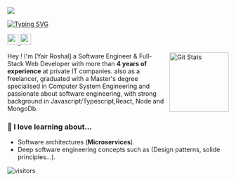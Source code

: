 
![](https://github.com/halfrost/halfrost/blob/master/icons/header_.png)

[![Typing SVG](https://readme-typing-svg.herokuapp.com?font=Fira+Code&pause=1000&width=435&lines=Hello+there+!;How+are+you+%3F;Nice+to+meet+you+!+;My+Name+Yair+Roshal+and+I+Full+Stack+Developer;I+like+React+%2B+Node;Have+a+good+day+++(%E2%97%95%E2%80%BF%E2%97%95);%D7%9C%D6%B9%D7%94%D7%99%D7%AA%D7%A8%D7%95%D7%AA.%D7%91%D7%99%D7%99.%D7%91%D7%99%D7%99)](https://git.io/typing-svg)

<p>
  <a target="_blank" href="https://www.linkedin.com/in/yair-roshal/">
    <img src="https://img.shields.io/badge/linkedin-%230077B5.svg?&style=for-the-badge&logo=linkedin&logoColor=white" height=25>
  </a>
  <a target="_blank" href="mailto:yair7705778@gmail.com">
    <img src="https://img.shields.io/badge/gmail-BB001B.svg?&style=for-the-badge&logo=gmail&logoColor=white" height=25>
  </a>
</p>

<a href="https://github.com/yair-roshal">
  <img alt="Git Stats" src="https://github-readme-stats.vercel.app/api?username=yair-roshal&show_icons=true&hide_border=true" align="right" height="135" />
</a>

Hey ! I'm [Yair Roshal] a Software Engineer & Full-Stack Web Developer with more than **4 years of experience** at private IT companies. also as a freelancer, graduated with a Master's degree specialised in Computer System Engineering and passionate about software engineering, with strong background in Javascript/Typescript,React, Node and MongoDb.
 
### 📕 I love learning about...
- Software architectures (**Microservices**).
- Deep software engineering concepts such as (Design patterns, solide principles...).

![visitors](https://visitor-badge.laobi.icu/badge?page_id=yair-roshal)
